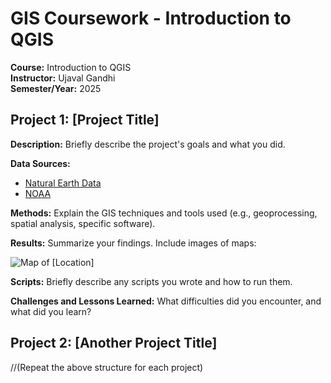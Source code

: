 # GIS Coursework - Introduction to QGIS

**Course:** Introduction to QGIS  
**Instructor:** Ujaval Gandhi  
**Semester/Year:** 2025  

## Project 1: [Project Title]

**Description:** Briefly describe the project's goals and what you did.

**Data Sources:**
*   [Natural Earth Data](https://www.naturalearthdata.com/downloads/)
*   [NOAA](https://www.noaa.gov/)

**Methods:** Explain the GIS techniques and tools used (e.g., geoprocessing, spatial analysis, specific software).

**Results:** Summarize your findings. Include images of maps:

![Map of [Location]](maps/[map_filename].png)

**Scripts:** Briefly describe any scripts you wrote and how to run them.

**Challenges and Lessons Learned:** What difficulties did you encounter, and what did you learn?

## Project 2: [Another Project Title]

//(Repeat the above structure for each project)

